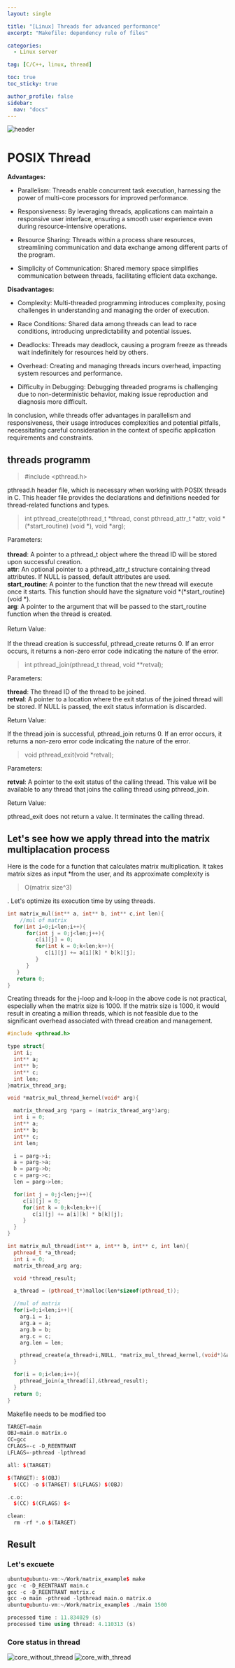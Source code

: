 ```yaml
---
layout: single

title: "[Linux] Threads for advanced performance"
excerpt: "Makefile: dependency rule of files"

categories:
  - Linux server

tag: [C/C++, linux, thread] 

toc: true
toc_sticky: true

author_profile: false
sidebar:
  nav: "docs"
---
```


![header](https://capsule-render.vercel.app/api?type=rect&color=20:660099,100:E2231A)


# POSIX Thread

**Advantages:**

- Parallelism: Threads enable concurrent task execution, harnessing the power of multi-core processors for improved performance.

- Responsiveness: By leveraging threads, applications can maintain a responsive user interface, ensuring a smooth user experience even during resource-intensive operations.

- Resource Sharing: Threads within a process share resources, streamlining communication and data exchange among different parts of the program.

- Simplicity of Communication: Shared memory space simplifies communication between threads, facilitating efficient data exchange.

**Disadvantages:**

- Complexity: Multi-threaded programming introduces complexity, posing challenges in understanding and managing the order of execution.

- Race Conditions: Shared data among threads can lead to race conditions, introducing unpredictability and potential issues.

- Deadlocks: Threads may deadlock, causing a program freeze as threads wait indefinitely for resources held by others.

- Overhead: Creating and managing threads incurs overhead, impacting system resources and performance.

- Difficulty in Debugging: Debugging threaded programs is challenging due to non-deterministic behavior, making issue reproduction and diagnosis more difficult.

In conclusion, while threads offer advantages in parallelism and responsiveness, their usage introduces complexities and potential pitfalls, necessitating careful consideration in the context of specific application requirements and constraints.

## threads programm

>#include <pthread.h>

pthread.h header file, which is necessary when working with POSIX threads in C. This header file provides the declarations and definitions needed for thread-related functions and types.

>int pthread_create(pthread_t *thread, const pthread_attr_t *attr, void *(*start_routine) (void *), void *arg);

Parameters:<br><br>
**thread**: A pointer to a pthread_t object where the thread ID will be stored upon successful creation.<br>
**attr**: An optional pointer to a pthread_attr_t structure containing thread attributes. If NULL is passed, default attributes are used.<br>
**start_routine**: A pointer to the function that the new thread will execute once it starts. This function should have the signature void *(*start_routine) (void *).<br>
**arg**: A pointer to the argument that will be passed to the start_routine function when the thread is created.<br><br>
Return Value:<br><br>
If the thread creation is successful, pthread_create returns 0.
If an error occurs, it returns a non-zero error code indicating the nature of the error.


>int pthread_join(pthread_t thread, void **retval);

Parameters:

**thread**: The thread ID of the thread to be joined.<br>
**retval**: A pointer to a location where the exit status of the joined thread will be stored. If NULL is passed, the exit status information is discarded.

Return Value:

If the thread join is successful, pthread_join returns 0.
If an error occurs, it returns a non-zero error code indicating the nature of the error.

>void pthread_exit(void *retval);

Parameters:

**retval**: A pointer to the exit status of the calling thread. This value will be available to any thread that joins the calling thread using pthread_join.

Return Value:

pthread_exit does not return a value. It terminates the calling thread.

## Let's see how we apply thread into the matrix multiplacation process

Here is the code for a function that calculates matrix multiplication. It takes matrix sizes as input *from the user, and its approximate complexity is
 
 >O(matrix size^3)
 
 . Let's optimize its execution time by using threads.

```cpp
int matrix_mul(int** a, int** b, int** c,int len){
    //mul of matrix
  for(int i=0;i<len;i++){
      for(int j = 0;j<len;j++){
         c[i][j] = 0;
         for(int k = 0;k<len;k++){
            c[i][j] += a[i][k] * b[k][j];
         }
      }
   }
   return 0;
}
```
Creating threads for the j-loop and k-loop in the above code is not practical, especially when the matrix size is 1000. If the matrix size is 1000, it would result in creating a million threads, which is not feasible due to the significant overhead associated with thread creation and management.

```cpp
#include <pthread.h>

type struct{
  int i;
  int** a;
  int** b;
  int** c;
  int len;
}matrix_thread_arg;

void *matrix_mul_thread_kernel(void* arg){

  matrix_thread_arg *parg = (matrix_thread_arg*)arg;
  int i = 0;
  int** a;
  int** b;
  int** c;
  int len;

  i = parg->i;
  a = parg->a;
  b = parg->b;
  c = parg->c;
  len = parg->len;

  for(int j = 0;j<len;j++){
     c[i][j] = 0;
     for(int k = 0;k<len;k++){
        c[i][j] += a[i][k] * b[k][j];
     }
  }
}

int matrix_mul_thread(int** a, int** b, int** c, int len){
  pthread_t *a_thread;
  int i = 0;
  matrix_thread_arg arg;

  void *thread_result;

  a_thread = (pthread_t*)malloc(len*sizeof(pthread_t));

  //mul of matrix
  for(i=0;i<len;i++){
    arg.i = i;
    arg.a = a;
    arg.b = b;
    arg.c = c;
    arg.len = len;

    pthread_create(a_thread+i,NULL, *matrix_mul_thread_kernel,(void*)&arg);
  }

  for(i = 0;i<len;i++){
    pthread_join(a_thread[i],&thread_result);
  } 
  return 0;
}

```

Makefile needs to be modified too

```cpp
TARGET=main
OBJ=main.o matrix.o
CC=gcc
CFLAGS=-c -D_REENTRANT
LFLAGS=-pthread -lpthread

all: $(TARGET)

$(TARGET): $(OBJ)
  $(CC) -o $(TARGET) $(LFLAGS) $(OBJ)

.c.o:
  $(CC) $(CFLAGS) $<

clean:
  rm -rf *.o $(TARGET)
```

## Result

### Let's excuete

```cpp
ubuntu@ubuntu-vm:~/Work/matrix_example$ make
gcc -c -D_REENTRANT main.c
gcc -c -D_REENTRANT matrix.c
gcc -o main -pthread -lpthread main.o matrix.o
ubuntu@ubuntu-vm:~/Work/matrix_example$ ./main 1500
```

```cpp
processed time : 11.834029 (s)
processed time using thread: 4.110313 (s)
```

### Core status in thread

![core_without_thread](/assets/images/2023-12-12-thread/withoutthread.png)
![core_with_thread](/assets/images/2023-12-12-thread/withthread.png)





